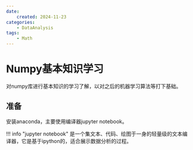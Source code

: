 ```yaml
---
date:
    created: 2024-11-23
categories:
    - DataAnalysis
tags:
    - Math
---
```

# Numpy基本知识学习

对numpy库进行基本知识的学习了解，以对之后的机器学习算法等打下基础。
<!-- more -->

## 准备
安装anaconda，主要使用编译器jupyter notebook。

!!! info "jupyter notebook"
    是一个集文本、代码、绘图于一身的轻量级的文本编译器，它是基于ipython的，适合展示数据分析的过程。


